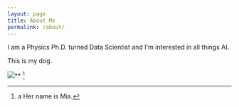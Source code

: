 ```yaml
---
layout: page
title: About Me
permalink: /about/
---
```


I am a Physics Ph.D. turned Data Scientist and I'm interested in all things AI. 

This is my dog.

![](https://gph.is/g/amnwyGj)** [^1]


[^1]:a Her name is Mia.
